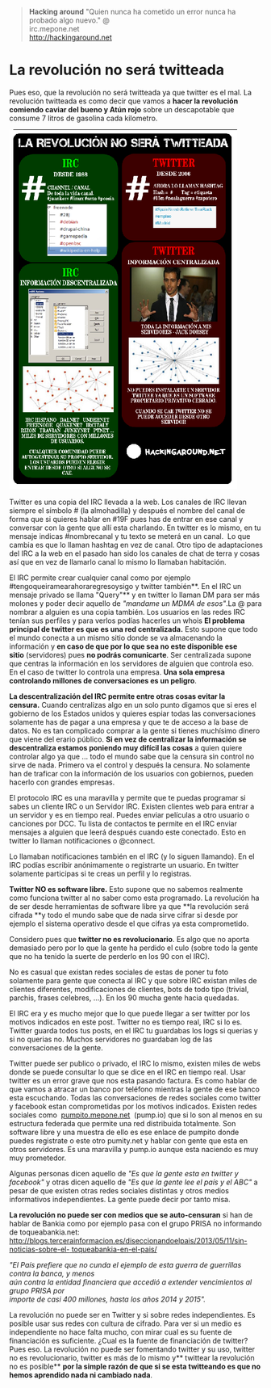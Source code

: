 > **Hacking around**
> "Quien nunca ha cometido un error nunca ha probado algo nuevo." @  
> irc.mepone.net  
> http://hackingaround.net

# La revolución no será twitteada

Pues eso, que la revolución no será twitteada ya que twitter es el mal. La revolución twitteada es como decir que vamos a **hacer la 
revolución comiendo caviar del bueno y Atún rojo** sobre un descapotable que consume 7 litros de gasolina cada kilometro.

![Poster](img/la-revolucion-no-sera-twitteada.png)

Twitter es una copia del IRC llevada a la web. Los canales de IRC llevan siempre el símbolo \# (la almohadilla) y después el nombre del 
canal de forma que si quieres hablar en \#19F pues has de entrar en ese canal y conversar con la gente que allí esta charlando. En 
twitter es lo mismo, en tu mensaje indicas \#nombrecanal y tu texto se meterá en un canal.  Lo que cambia es que lo llaman hashtag en 
vez de canal. Otro tipo de adaptaciones del IRC a la web en el pasado han sido los canales de chat de terra y cosas así que en vez de 
llamarlo canal lo mismo lo llamaban habitación.


El IRC permite crear cualquier canal como por ejemplo \#tengoqueiramearahoraregresoysigo y twitter también**. En el IRC un mensaje 
privado se llama "Query"** y en twitter lo llaman DM para ser más molones y poder decir aquello de *"mandame un MDMA de esos"*.La @ 
para nombrar a alguien es una copia también. Los usuarios en las redes IRC tenían sus perfiles y para verlos podías hacerles un whois 
**El problema principal de twitter es que es una red centralizada.** Esto supone que todo el mundo conecta a un mismo sitio donde se va 
almacenando la información y **en caso de que por lo que sea no este disponible ese sitio** (servidores) pues **no podrás 
comunicarte**. Ser centralizada supone que centras la información en los servidores de alguien que controla eso.  En el caso de twitter 
lo controla una empresa. **Una sola empresa controlando millones de conversaciones es un peligro**.


**La descentralización del IRC permite entre otras cosas evitar la censura.** Cuando centralizas algo en un solo punto digamos que si 
eres el gobierno de los Estados unidos y quieres espiar todas las conversaciones solamente has de pagar a una empresa y que te de 
acceso a la base de datos. No es tan complicado comprar a la gente si tienes muchísimo dinero que viene del erario público. **Si en vez 
de centralizar la información se descentraliza estamos poniendo muy difícil las cosas** a quien quiere controlar algo ya que ... todo 
el mundo sabe que la censura sin control no sirve de nada. Primero va el control y después la censura. No solamente han de traficar con 
la información de los usuarios con gobiernos, pueden hacerlo con grandes empresas.

El protocolo IRC es una maravilla y permite que te puedas programar si sabes un cliente IRC o un Servidor IRC. Existen clientes web 
para entrar a un servidor y es en tiempo real. Puedes enviar películas a otro usuario o canciones por DCC.  Tu lista de contactos te 
permite en el IRC enviar mensajes a alguien que leerá después cuando este conectado. Esto en twitter lo llaman notificaciones o 
@connect.


Lo llamaban notificaciones también en el IRC (y lo siguen llamando). En el IRC podías escribir anónimamente o registrarte un usuario. 
En twitter solamente participas si te creas un perfil y lo registras.


**Twitter NO es software libre.** Esto supone que no sabemos realmente como funciona twitter al no saber como esta programado. La 
revolución ha de ser desde herramientas de software libre ya que **la revolución será cifrada **y todo el mundo sabe que de nada sirve 
cifrar si desde por ejemplo el sistema operativo desde el que cifras ya esta comprometido.

Considero pues que **twitter no es revolucionario**. Es algo que no aporta demasiado pero por lo que la gente ha perdido el culo (sobre 
todo la gente que no ha tenido la suerte de perderlo en los 90 con el IRC).

No es casual que existan redes sociales de estas de poner tu foto solamente para gente que conecta al IRC y que sobre IRC existan miles 
de clientes diferentes, modificaciones de clientes, bots de todo tipo (trivial, parchis, frases celebres, ...). En los 90 mucha gente 
hacia quedadas.

El IRC era y es mucho mejor que lo que puede llegar a ser twitter por los motivos indicados en este post. Twitter no es tiempo real, 
IRC si lo es. Twitter guarda todos tus posts, en el IRC tu guardabas los logs si querias y si no querias no. Muchos servidores no 
guardaban log de las conversaciones de la gente.

Twitter puede ser publico o privado, el IRC lo mismo, existen miles de webs donde se puede consultar lo que se dice en el IRC en tiempo 
real. Usar twitter es un error grave que nos esta pasando factura. Es como hablar de que vamos a atracar un banco por teléfono mientras 
la gente de ese banco esta escuchando. Todas las conversaciones de redes sociales como twitter y facebook estan comprometidas por los 
motivos indicados. Existen redes sociales como  [pumpito.mepone.net](http://pumpito.mepone.net)  (pump.io) que si lo son al menos en su 
estructura federada que permite una red distribuida totalmente. Son software libre y una muestra de ello es ese enlace de pumpito donde 
puedes registrate o este otro pumity.net y hablar con gente que esta en otros servidores. Es una maravilla y pump.io aunque esta 
naciendo es muy muy prometedor.

Algunas personas dicen aquello de *"Es que la gente esta en twitter y facebook"* y otras dicen aquello de *"Es que la gente lee el país 
y el ABC"* a pesar de que existen otras redes sociales distintas y otros medios informativos independientes. La gente puede decir por 
tanto misa.

**La revolución no puede ser con medios que se auto-censuran** si han de hablar de Bankia como por ejemplo pasa con el grupo PRISA no 
informando de toqueabankia.net: [http://blogs.tercerainformacion.es/diseccionandoelpais/2013/05/11/sin-noticias-sobre-el- 
toqueabankia-en-el-pais/](http://blogs.tercerainformacion.es/diseccionandoelpais/2013/05/11/sin-noticias-sobre-el-toqueabankia-en-el-pais/)

*"El País prefiere que no cunda el ejemplo de esta guerra de guerrillas contra la banca, y menos  
aún contra la entidad financiera que accedió a extender vencimientos al grupo PRISA por  
importe de casi 400 millones, hasta los años 2014 y 2015".*

La revolución no puede ser en Twitter y si sobre redes independientes. Es posible usar sus redes con cultura de cifrado. Para ver si un 
medio es independiente no hace falta mucho, con mirar cual es su fuente de financiación es suficiente. ¿Cual es la fuente de 
financiación de twitter? Pues eso. La revolución no puede ser fomentando twitter y su uso, twitter no es revolucionario, twitter es más 
de lo mismo y** twittear la revolución no es posible** **por la simple razón de que si se esta twitteando es que no hemos aprendido 
nada ni cambiado nada**.
